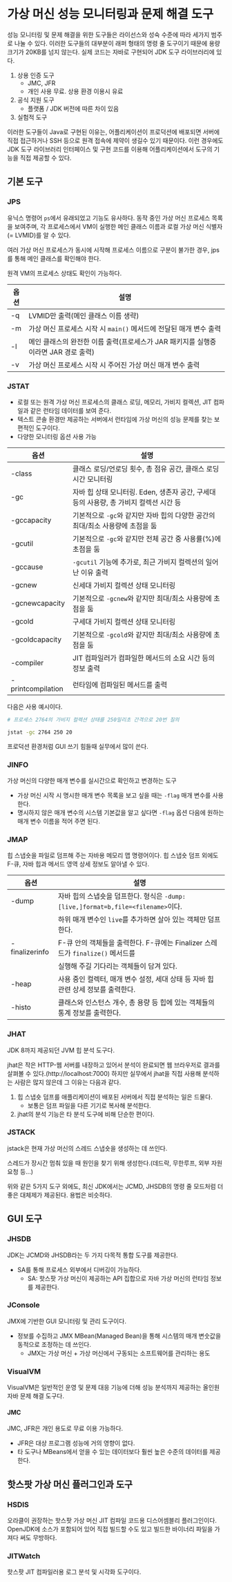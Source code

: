 # 가상 머신 성능 모니터링과 문제 해결 도구

성능 모니터링 및 문제 해결을 위한 도구들은 라이선스와 성숙 수준에 따라 세가지 범주로 나눌 수 있다.
이러한 도구들의 대부분이 래퍼 형태의 명령 줄 도구이기 때문에 용량 크기가 20KB를 넘지 않는다.
실제 코드는 자바로 구현되어 JDK 도구 라이브러리에 있다.

1. 상용 인증 도구
    - JMC, JFR
    - 개인 사용 무료. 상용 환경 이용시 유료
2. 공식 지원 도구
    - 플랫폼 / JDK 버전에 따른 차이 있음
3. 실험적 도구

이러한 도구들이 Java로 구현된 이유는, 어플리케이션이 프로덕션에 배포되면 서버에 직접 접근하거나 SSH 등으로 원격 접속에 제약이 생길수 있기 때문이다.
이런 경우에도 JDK 도구 라이브러리 인터페이스 및 구현 코드를 이용해 어플리케이션에서 도구의 기능을 직접 제공할 수 있다.

## 기본 도구

### JPS

유닉스 명령어 `ps`에서 유래되었고 기능도 유사하다.
동작 중인 가상 머신 프로세스 목록을 보여주며, 각 프로세스에서 VM이 실행한 메인 클래스 이름과 로컬 가상 머신 식별자(= LVMID)를 알 수 있다.

여러 가상 머신 프로세스가 동시에 시작해 프로세스 이름으로 구분이 불가한 경우, jps를 통해 메인 클래스를 확인해야 한다.

원격 VM의 프로세스 상태도 확인이 가능하다.

| 옵션 | 설명                                                               |
| ---- | ------------------------------------------------------------------ |
| -q   | LVMID만 출력(메인 클래스 이름 생략)  |
| -m   | 가상 머신 프로세스 시작 시 `main()` 메서드에 전달된 매개 변수 출력   |
| -l   | 메인 클래스의 완전한 이름 출력(프로세스가 JAR 패키지를 실행중이라면 JAR 경로 출력) |
| -v   | 가상 머신 프로세스 시작 시 주어진 가상 머신 매개 변수 출력         |

### JSTAT

- 로컬 또는 원격 가상 머신 프로세스의 클래스 로딩, 메모리, 가비지 컬렉션, JIT 컴파일과 같은 런타임 데이터를 보여 준다.
- 텍스트 콘솔 환경만 제공하는 서버에서 런타임에 가상 머신의 성능 문제를 찾는 보편적인 도구이다.
- 다양한 모니터링 옵션 사용 가능

| 옵션                | 설명                                                                 |
|---------------------|----------------------------------------------------------------------|
| -class             | 클래스 로딩/언로딩 횟수, 총 점유 공간, 클래스 로딩 시간 모니터링          |
| -gc                | 자바 힙 상태 모니터링. Eden, 생존자 공간, 구세대 등의 사용량, 총 가비지 컬렉션 시간 등 |
| -gccapacity        | 기본적으로 `-gc`와 같지만 자바 힙의 다양한 공간의 최대/최소 사용량에 초점을 둠 |
| -gcutil            | 기본적으로 `-gc`와 같지만 전체 공간 중 사용률(%)에 초점을 둠               |
| -gccause           | `-gcutil` 기능에 추가로, 최근 가비지 컬렉션의 일어난 이유 출력             |
| -gcnew             | 신세대 가비지 컬렉션 상태 모니터링                                       |
| -gcnewcapacity     | 기본적으로 `-gcnew`와 같지만 최대/최소 사용량에 초점을 둠                |
| -gcold             | 구세대 가비지 컬렉션 상태 모니터링                                      |
| -gcoldcapacity     | 기본적으로 `-gcold`와 같지만 최대/최소 사용량에 초점을 둠                |
| -compiler          | JIT 컴파일러가 컴파일한 메서드의 소요 시간 등의 정보 출력                  |
| -printcompilation  | 런타임에 컴파일된 메서드를 출력                                          |

다음은 사용 예시이다.

```bash
# 프로세스 2764의 가비지 컬렉션 상태를 250밀리초 간격으로 20번 질의

jstat -gc 2764 250 20
```

프로덕션 환경처럼 GUI 쓰기 힘들때 실무에서 많이 쓴다.

### JINFO

가상 머신의 다양한 매개 변수를 실시간으로 확인하고 변경하는 도구

- 가상 머신 시작 시 명시한 매개 변수 목록을 보고 싶을 때는 `-flag` 매개 변수를 사용한다.
- 명시하지 않은 매개 변수의 시스템 기본값을 알고 싶다면 `-flag` 옵션 다음에 원하는 매개 변수 이름을 적어 주면 된다.

### JMAP

힙 스냅숏을 파일로 덤프해 주는 자바용 메모리 맵 명령어이다.
힙 스냅숏 덤프 외에도 F-큐, 자바 힙과 메서드 영역 상세 정보도 알아낼 수 있다.

| 옵션               | 설명                                                                                     |
|--------------------|------------------------------------------------------------------------------------------|
| -dump             | 자바 힙의 스냅숏을 덤프한다. 형식은 `-dump:[live,]format=b,file=<filename>`이다.          |
|                    | 하위 매개 변수인 `live`를 추가하면 살아 있는 객체만 덤프한다.                              |
| -finalizerinfo     | F-큐 안의 객체들을 출력한다. F-큐에는 Finalizer 스레드가 `finalize()` 메서드를            |
|                    | 실행해 주길 기다리는 객체들이 담겨 있다.                                                 |
| -heap             | 사용 중인 컬렉터, 매개 변수 설정, 세대 상태 등 자바 힙 관련 상세 정보를 출력한다.          |
| -histo            | 클래스와 인스턴스 개수, 총 용량 등 힙에 있는 객체들의 통계 정보를 출력한다.                |

### JHAT

JDK 8까지 제공되던 JVM 힙 분석 도구다.

jhat은 작은 HTTP-웹 서버를 내장하고 있어서 분석이 완료되면 웹 브라우저로 결과를 살펴볼 수 있다.(http://localhost:7000) 하지만 실무에서 jhat을 직접 사용해 분석하는 사람은 많지 않은데 그 이유는 다음과 같다.

1. 힙 스냅숏 덤프를 애플리케이션이 배포된 서버에서 직접 분석하는 일은 드물다.
    - 보통은 덤프 파일을 다른 기기로 복사해 분석한다.
2. jhat의 분석 기능은 타 분석 도구에 비해 단순한 편이다.

### JSTACK

jstack은 현재 가상 머신의 스레드 스냅숏을 생성하는 데 쓰인다.

스레드가 장시간 멈춰 있을 때 원인을 찾기 위해 생성한다.(데드락, 무한루프, 외부 자원 요청 등...)

위와 같은 5가지 도구 외에도, 최신 JDK에서는 JCMD, JHSDB의 명령 줄 모드처럼 더 좋은 대체제가 제공된다. 용법은 비슷하다.

## GUI 도구

### JHSDB

JDK는 JCMD와 JHSDB라는 두 가지 다목적 통합 도구를 제공한다.

- SA를 통해 프로세스 외부에서 디버깅이 가능하다.
    - SA: 핫스팟 가상 머신이 제공하는 API 집합으로 자바 가상 머신의 런타임 정보를 제공한다.

### JConsole

JMX에 기반한 GUI 모니터링 및 관리 도구이다.

- 정보를 수집하고 JMX MBean(Managed Bean)을 통해 시스템의 매개 변숫값을 동적으로 조정하는 데 쓰인다.
    - JMX는 가상 머신 + 가상 머신에서 구동되는 소프트웨어를 관리하는 용도

### VisualVM

VisualVM은 일반적인 운영 및 문제 대응 기능에 더해 성능 분석까지 제공하는 올인원 자바 문제 해결 도구다.

#### JMC

JMC, JFR은 개인 용도로 무료 이용 가능하다.

- JFR은 대상 프로그램 성능에 거의 영향이 없다.
- 타 도구나 MBeans에서 얻을 수 있는 데이터보다 훨씬 높은 수준의 데이터를 제공한다.

## 핫스팟 가상 머신 플러그인과 도구

### HSDIS

오라클이 권장하는 핫스팟 가상 머신 JIT 컴파일 코드용 디스어셈블리 플러그인이다.
OpenJDK에 소스가 포함되어 있어 직접 빌드할 수도 있고 빌드한 바이너리 파일을 가져다 써도 무방하다.

### JITWatch

핫스팟 JIT 컴파일러용 로그 분석 및 시각화 도구이다.